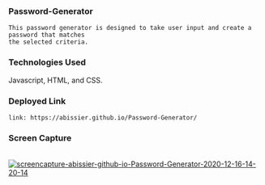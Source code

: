 ### Password-Generator
```
This password generator is designed to take user input and create a password that matches 
the selected criteria. 
```

### Technologies Used
Javascript, HTML, and CSS. 

### Deployed Link
```
link: https://abissier.github.io/Password-Generator/
```
### Screen Capture
<br>
<a href="https://ibb.co/nL5PyM9"><img src="https://i.ibb.co/gRB48ZN/screencapture-abissier-github-io-Password-Generator-2020-12-16-14-20-14.png" alt="screencapture-abissier-github-io-Password-Generator-2020-12-16-14-20-14" border="0"></a>
